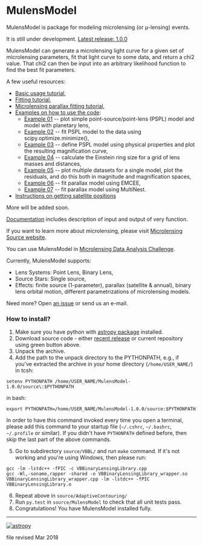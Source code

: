 # MulensModel

<dl>MulensModel is package for modeling microlensing (or &mu;-lensing) 
events. </dl>

It is still under development. [Latest release: 1.0.0](https://github.com/rpoleski/MulensModel/releases/tag/1.0.0)

MulensModel can generate a microlensing light curve for a given set of microlensing parameters, fit that light curve to some data, and return a chi2 value. That chi2 can then be input into an arbitrary likelihood function to find the best fit parameters.

A few useful resources:

* [Basic usage tutorial](https://rpoleski.github.io/MulensModel/tutorial.html),
* [Fitting tutorial](https://rpoleski.github.io/MulensModel/tutorial_fit_pspl.html),
* [Microlensing parallax fitting tutorial](https://rpoleski.github.io/MulensModel/tutorial_fit_pi_E.html),
* [Examples on how to use the code](examples/):
  * [Example 01](examples/example_01_models.py) -- plot simple point-source/point-lens (PSPL) model and model with planetary lens,
  * [Example 02](examples/example_02_fitting.py) -- fit PSPL model to the data using scipy.optimize.minimize(),
  * [Example 03](examples/example_03_mulenssystem.py) -- define PSPL model using physical properties and plot the resulting magnification curve,
  * [Example 04](examples/example_04_einsteinring.py) -- calculate the Einstein ring size for a grid of lens masses and distances,
  * [Example 05](examples/example_05_MB08310.py) -- plot multiple datasets for a single model, plot the residuals, and do this both in magnitude and magnification spaces,
  * [Example 06](examples/example_06_fit_parallax_EMCEE.py) -- fit parallax model using EMCEE,
  * [Example 07](examples/example_07_fit_parallax_MN.py) -- fit parallax model using MultiNest.
* [Instructions on getting satellite positions](documents/Horizons_manual.md)

More will be added soon.

[Documentation](https://rpoleski.github.io/MulensModel/) includes description of input and output of very function. 

If you want to learn more about microlensing, please visit [Microlensing Source website](http://microlensing-source.org/).

You can use MulensModel in [Microlensing Data Analysis Challenge](http://microlensing-source.org/data-challenge/). 

Currently, MulensModel supports:
* Lens Systems: Point Lens, Binary Lens,
* Source Stars: Single source,
* Effects: finite source (1-parameter), parallax (satellite & annual), binary lens orbital motion, different parametrizations of microlensing models.

Need more? Open [an issue](https://github.com/rpoleski/MulensModel/issues) or send us an e-mail. 

### How to install?

1. Make sure you have python with [astropy package](http://www.astropy.org/) installed.
2. Download source code - either [recent release](https://github.com/rpoleski/MulensModel/releases) or current repository using green button above. 
3. Unpack the archive.
4. Add the path to the unpack directory to the PYTHONPATH, e.g., if you've extracted the archive in your home directory (``/home/USER_NAME/``) in tcsh:
```
setenv PYTHONPATH /home/USER_NAME/MulensModel-1.0.0/source\:$PYTHONPATH
```
in bash:
```
export PYTHONPATH=/home/USER_NAME/MulensModel-1.0.0/source:$PYTHONPATH
```
In order to have this command invoked every time you open a terminal, please add this command to your startup file (``~/.cshrc``, ``~/.bashrc``, ``~/.profile`` or similar). If you didn't have ``PYTHONPATH`` defined before, then skip the last part of the above commands.

5. Go to subdirectory ```source/VBBL/``` and run ```make``` command. If it's not working and you're using Windows, then please run:
```
gcc -lm -lstdc++ -fPIC -c VBBinaryLensingLibrary.cpp
gcc -Wl,-soname,rapper -shared -o VBBinaryLensingLibrary_wrapper.so VBBinaryLensingLibrary_wrapper.cpp -lm -lstdc++ -fPIC VBBinaryLensingLibrary.o
```
6. Repeat above in ```source/AdaptiveContouring/```
7. Run ```py.test``` in ```source/MulensModel``` to check that all unit tests pass.
8. Congratulations! You have MulensModel installed fully. 

---
[![astropy](http://img.shields.io/badge/powered%20by-AstroPy-orange.svg?style=flat)](http://www.astropy.org/)

file revised Mar 2018

